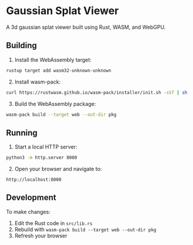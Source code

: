 # Gaussian Splat Viewer

A 3d gaussian splat viewer built using Rust, WASM, and WebGPU.

## Building

1. Install the WebAssembly target:
```bash
rustup target add wasm32-unknown-unknown
```

2. Install wasm-pack:
```bash
curl https://rustwasm.github.io/wasm-pack/installer/init.sh -sSf | sh
```

3. Build the WebAssembly package:
```bash
wasm-pack build --target web --out-dir pkg
```

## Running

1. Start a local HTTP server:
```bash
python3 -m http.server 8000
```

2. Open your browser and navigate to:
```
http://localhost:8000
```

## Development

To make changes:

1. Edit the Rust code in `src/lib.rs`
2. Rebuild with `wasm-pack build --target web --out-dir pkg`
3. Refresh your browser
